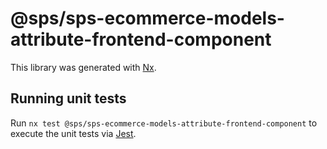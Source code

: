 # @sps/sps-ecommerce-models-attribute-frontend-component

This library was generated with [Nx](https://nx.dev).

## Running unit tests

Run `nx test @sps/sps-ecommerce-models-attribute-frontend-component` to execute the unit tests via [Jest](https://jestjs.io).

